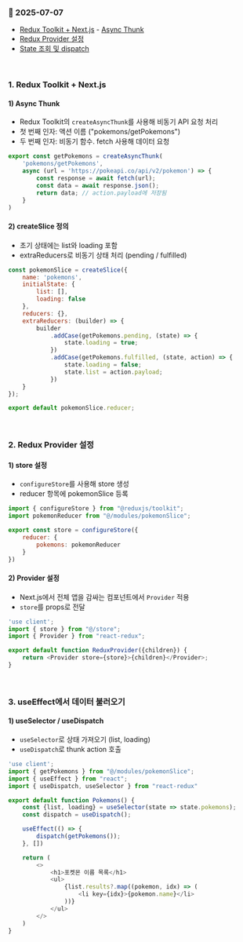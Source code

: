 ### :link: 2025-07-07
- [Redux Toolkit + Next.js](#1-redux-toolkit--nextjs) - [Async Thunk](#1-async-thunk)
- [Redux Provider 설정](#2-redux-provider-설정)
- [State 조회 및 dispatch](#3-useeffect에서-데이터-불러오기)
 
&nbsp;
### 1. Redux Toolkit + Next.js
#### 1) Async Thunk
- Redux Toolkit의 `createAsyncThunk`를 사용해 비동기 API 요청 처리
- 첫 번째 인자: 액션 이름 ("pokemons/getPokemons")
- 두 번째 인자: 비동기 함수. fetch 사용해 데이터 요청

```js
export const getPokemons = createAsyncThunk(
    'pokemons/getPokemons',
    async (url = 'https://pokeapi.co/api/v2/pokemon') => {
        const response = await fetch(url);
        const data = await response.json();
        return data; // action.payload에 저장됨
    }
)
```
#### 2) createSlice 정의

- 초기 상태에는 list와 loading 포함
- extraReducers로 비동기 상태 처리 (pending / fulfilled)

```js
const pokemonSlice = createSlice({
    name: 'pokemons',
    initialState: {
        list: [],
        loading: false
    },
    reducers: {},
    extraReducers: (builder) => {
        builder
            .addCase(getPokemons.pending, (state) => {
                state.loading = true;
            })
            .addCase(getPokemons.fulfilled, (state, action) => {
                state.loading = false;
                state.list = action.payload;
            })
    }
});

export default pokemonSlice.reducer;
```
&emsp; 
&nbsp;
### 2. Redux Provider 설정
#### 1) store 설정
- `configureStore`를 사용해 store 생성
- reducer 항목에 pokemonSlice 등록

```js
import { configureStore } from "@reduxjs/toolkit";
import pokemonReducer from "@/modules/pokemonSlice";

export const store = configureStore({
    reducer: {
        pokemons: pokemonReducer
    }
})
```

#### 2) Provider 설정

- Next.js에서 전체 앱을 감싸는 컴포넌트에서 `Provider` 적용
- `store`를 props로 전달

```js
'use client';
import { store } from "@/store";
import { Provider } from "react-redux";

export default function ReduxProvider({children}) {
    return <Provider store={store}>{children}</Provider>;
}
```
&emsp; 
&nbsp;
### 3. useEffect에서 데이터 불러오기
#### 1) useSelector / useDispatch
- `useSelector`로 상태 가져오기 (list, loading)
- `useDispatch`로 thunk action 호출

```js
'use client';
import { getPokemons } from "@/modules/pokemonSlice";
import { useEffect } from "react";
import { useDispatch, useSelector } from "react-redux"

export default function Pokemons() {
    const {list, loading} = useSelector(state => state.pokemons);
    const dispatch = useDispatch();

    useEffect(() => {
        dispatch(getPokemons());
    }, [])

    return (
        <>
            <h1>포켓몬 이름 목록</h1>
            <ul>
                {list.results?.map((pokemon, idx) => (
                    <li key={idx}>{pokemon.name}</li>
                ))}
            </ul>
        </>
    )
}
```
